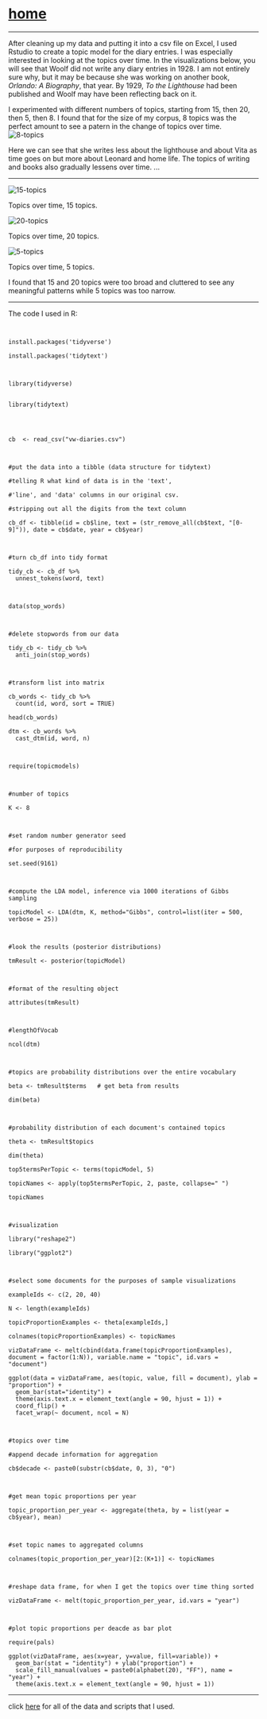 # [home](https://paula-rodrigo.github.io/woolfdiaries.github.io/)
---

After cleaning up my data and putting it into a csv file on Excel, I used Rstudio to create a topic model for the diary entries. I was especially interested in looking at the topics over time. In the visualizations below, you will see that Woolf did not write any diary entries in 1928. I am not entirely sure why, but it may be because she was working on another book, *Orlando: A Biography*, that year. By 1929, *To the Lighthouse* had been published and Woolf may have been reflecting back on it.

I experimented with different numbers of topics, starting from 15, then 20, then 5, then 8. I found that for the size of my corpus, 8 topics was the perfect amount to see a patern in the change of topics over time.
![8-topics](vw-topicsovertime-8.png)

Here we can see that she writes less about the lighthouse and about Vita as time goes on but more about Leonard and home life. The topics of writing and books also gradually lessens over time. ...

---
![15-topics](vw-topics-year.png)
<div>Topics over time, 15 topics.</div>

![20-topics](vw-topicsovertime-20.png)
<div>Topics over time, 20 topics.</div>

![5-topics](vw-5-topics.png)
<div>Topics over time, 5 topics.</div>

I found that 15 and 20 topics were too broad and cluttered to see any meaningful patterns while 5 topics was too narrow.

---
The code I used in R:
<p><code>
<br>install.packages('tidyverse')
<br>install.packages('tidytext')
  <br>
<br>library(tidyverse)</br>
<br>library(tidytext)</br>
<br>
<br>cb  <- read_csv("vw-diaries.csv")
<br>
<br>#put the data into a tibble (data structure for tidytext)
<br>#telling R what kind of data is in the 'text',
<br>#'line', and 'data' columns in our original csv.
<br>#stripping out all the digits from the text column
<br>cb_df <- tibble(id = cb$line, text = (str_remove_all(cb$text, "[0-9]")), date = cb$date, year = cb$year)
<br>
<br>#turn cb_df into tidy format
<br>tidy_cb <- cb_df %>%
  unnest_tokens(word, text)
  <br>
<br>data(stop_words)
<br>
<br>#delete stopwords from our data
<br>tidy_cb <- tidy_cb %>%
  anti_join(stop_words)
  <br>
<br>#transform list into matrix
<br>cb_words <- tidy_cb %>%
  count(id, word, sort = TRUE)
<br>head(cb_words)
<br>dtm <- cb_words %>%
  cast_dtm(id, word, n)
  <br>
<br>require(topicmodels)
<br>
<br>#number of topics
<br>K <- 8
<br>
<br>#set random number generator seed
<br>#for purposes of reproducibility
<br>set.seed(9161)
<br>
<br>#compute the LDA model, inference via 1000 iterations of Gibbs sampling
<br>topicModel <- LDA(dtm, K, method="Gibbs", control=list(iter = 500, verbose = 25))
<br>
<br>#look the results (posterior distributions)
<br>tmResult <- posterior(topicModel)
<br>
<br>#format of the resulting object
<br>attributes(tmResult)
<br>
<br>#lengthOfVocab
<br>ncol(dtm)
<br>
<br>#topics are probability distributions over the entire vocabulary
<br>beta <- tmResult$terms   # get beta from results
<br>dim(beta)
<br>
<br>#probability distribution of each document's contained topics
<br>theta <- tmResult$topics
<br>dim(theta)  
<br>top5termsPerTopic <- terms(topicModel, 5)
<br>topicNames <- apply(top5termsPerTopic, 2, paste, collapse=" ")
<br>topicNames
<br>
<br>#visualization
<br>library("reshape2")
<br>library("ggplot2")
<br>
<br>#select some documents for the purposes of sample visualizations
<br>exampleIds <- c(2, 20, 40)
<br>N <- length(exampleIds)
<br>topicProportionExamples <- theta[exampleIds,]
<br>colnames(topicProportionExamples) <- topicNames
<br>vizDataFrame <- melt(cbind(data.frame(topicProportionExamples), document = factor(1:N)), variable.name = "topic", id.vars = "document")  
<br>ggplot(data = vizDataFrame, aes(topic, value, fill = document), ylab = "proportion") +
  geom_bar(stat="identity") +
  theme(axis.text.x = element_text(angle = 90, hjust = 1)) +  
  coord_flip() +
  facet_wrap(~ document, ncol = N)
  <br>
<br>#topics over time
<br>#append decade information for aggregation
<br>cb$decade <- paste0(substr(cb$date, 0, 3), "0")
<br>
<br>#get mean topic proportions per year
<br>topic_proportion_per_year <- aggregate(theta, by = list(year = cb$year), mean)
<br>
<br>#set topic names to aggregated columns
<br>colnames(topic_proportion_per_year)[2:(K+1)] <- topicNames
<br>
<br>#reshape data frame, for when I get the topics over time thing sorted
<br>vizDataFrame <- melt(topic_proportion_per_year, id.vars = "year")
<br>
<br>#plot topic proportions per deacde as bar plot
<br>require(pals)
<br>ggplot(vizDataFrame, aes(x=year, y=value, fill=variable)) +
  geom_bar(stat = "identity") + ylab("proportion") +
  scale_fill_manual(values = paste0(alphabet(20), "FF"), name = "year") +
  theme(axis.text.x = element_text(angle = 90, hjust = 1))
</code></p>
  
---

click [here](https://github.com/paula-rodrigo/week-six/tree/master/vw-diaries-r) for all of the data and scripts that I used.
